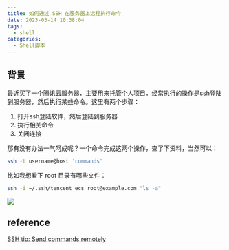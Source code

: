 ```yaml
---
title: 如何通过 SSH 在服务器上远程执行命令
date: 2023-03-14 10:38:04
tags:
  - shell
categories:
  - Shell脚本
---
```


## 背景
最近买了一个腾讯云服务器，主要用来托管个人项目，经常执行的操作是ssh登陆到服务器，然后执行某些命令。这里有两个步骤： 
1. 打开ssh登陆软件，然后登陆到服务器
2. 执行相关命令
3. 关闭连接

那有没有办法一气呵成呢？一个命令完成这两个操作，查了下资料，当然可以：

```bash
ssh -t username@host 'commands'
```

比如我想看下 root 目录有哪些文件：
```bash
ssh -i ~/.ssh/tencent_ecs root@example.com "ls -a"
```
![](https://lilong7676-picture.oss-cn-hangzhou.aliyuncs.com/img/20230314105027.png?x-oss-process=image/resize,w_800)
<!-- more -->

## reference
[SSH tip: Send commands remotely](https://www.cnet.com/tech/computing/ssh-tip-send-commands-remotely/)